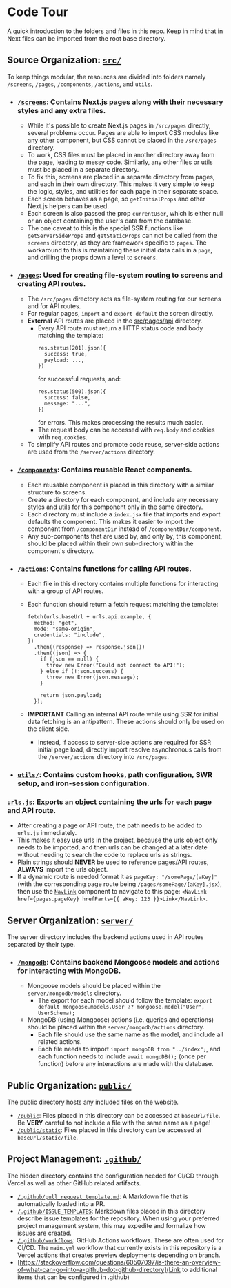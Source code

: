 # Code Tour

A quick introduction to the folders and files in this repo. Keep in mind that in Next files can be imported from the root base directory.

## Source Organization: [`src/`](src)

To keep things modular, the resources are divided into folders namely `/screens`, `/pages`, `/components`, `/actions`, and `utils`.

- ### [`/screens`](src/screens): Contains Next.js pages along with their necessary styles and any extra files.

  - While it's possible to create Next.js pages in `/src/pages` directly, several problems occur.
    Pages are able to import CSS modules like any other component, but CSS cannot be placed in the `/src/pages` directory.
  - To work, CSS files must be placed in another directory away from the page, leading to messy code.
    Similarly, any other files or utils must be placed in a separate directory.
  - To fix this, screens are placed in a separate directory from pages, and each in their own directory.
    This makes it very simple to keep the logic, styles, and utilities for each page in their separate space.
  - Each screen behaves as a page, so `getInitialProps` and other Next.js helpers can be used.
  - Each screen is also passed the prop `currentUser`, which is either null or an object containing the user's data from the database.
  - The one caveat to this is the special SSR functions like `getServerSideProps` and `getStaticProps` can not be called from the `screens` directory, as they are framework specific to `pages`. The workaround to this is maintaining these initial data calls in a `page`, and drilling the props down a level to `screens`.

- ### [`/pages`](src/pages): Used for creating file-system routing to screens and creating API routes.

  - The `/src/pages` directory acts as file-system routing for our screens and for API routes.
  - For regular pages, `import` and `export default` the screen directly.
  - **External** API routes are placed in the [src/pages/api](src/pages/api) directory.
    - Every API route must return a HTTP status code and body matching the template:
      ```
      res.status(201).json({
        success: true,
        payload: ...,
      })
      ```
      for successful requests, and:
      ```
      res.status(500).json({
        success: false,
        message: "...",
      })
      ```
      for errors. This makes processing the results much easier.
    - The request body can be accessed with `req.body` and cookies with `req.cookies`.
  - To simplify API routes and promote code reuse, server-side actions are used from the `/server/actions` directory.

- ### [`/components`](src/components): Contains reusable React components.

  - Each reusable component is placed in this directory with a similar structure to screens.
  - Create a directory for each component,
    and include any necessary styles and utils for this component only in the same directory.
  - Each directory must include a `index.jsx` file that imports and export defaults the component.
    This makes it easier to import the component from `/componentDir` instead of `/componentDir/component`.
  - Any sub-components that are used by, and only by, this component, should be placed within their
    own sub-directory within the component's directory.

- ### [`/actions`](src/actions): Contains functions for calling API routes.

  - Each file in this directory contains multiple functions for interacting with a group of API routes.
  - Each function should return a fetch request matching the template:

    ```
    fetch(urls.baseUrl + urls.api.example, {
      method: "get",
      mode: "same-origin",
      credentials: "include",
    })
      .then((response) => response.json())
      .then((json) => {
        if (json == null) {
          throw new Error("Could not connect to API!");
        } else if (!json.success) {
          throw new Error(json.message);
        }

        return json.payload;
      });
    ```

  - **IMPORTANT** Calling an internal API route while using SSR for initial data fetching is an antipattern. These actions should only be used on the client side.
    - Instead, if access to server-side actions are required for SSR initial page load, directly import resolve asynchronous calls from the `/server/actions` directory into `/src/pages`.

- ### [`utils/`](utils): Contains custom hooks, path configuration, SWR setup, and iron-session configuration.

### [`urls.js`](utils/urls.js): Exports an object containing the urls for each page and API route.

- After creating a page or API route, the path needs to be added to `urls.js` immediately.
- This makes it easy use urls in the project, because the urls object only needs to be imported,
  and then urls can be changed at a later date without needing to search the code to replace urls as strings.
- Plain strings should **NEVER** be used to reference pages/API routes, **ALWAYS** import the urls object.
- If a dynamic route is needed format it as `pageKey: "/somePage/[aKey]"` (with the corresponding page route being `/pages/somePage/[aKey].jsx`),
  then use the [`NavLink`](src/components/NavLink/NavLink.jsx) component to navigate to this page:
  `<NavLink href={pages.pageKey} hrefParts={{ aKey: 123 }}>Link</NavLink>`.

## Server Organization: [`server/`](server)

The server directory includes the backend actions used in API routes separated by their type.

- ### [`/mongodb`](server/mongodb): Contains backend Mongoose models and actions for interacting with MongoDB.

  - Mongoose models should be placed within the `server/mongodb/models` directory.
    - The export for each model should follow the template:
      `export default mongoose.models.User ?? mongoose.model("User", UserSchema);`
  - MongoDB (using Mongoose) actions (i.e. queries and operations) should be placed within the `server/mongodb/actions` directory.
    - Each file should use the same name as the model, and include all related actions.
    - Each file needs to import `import mongoDB from "../index";`,
      and each function needs to include `await mongoDB();` (once per function) before any interactions are made with the database.

## Public Organization: [`public/`](public)

The public directory hosts any included files on the website.

- [`/public`](public): Files placed in this directory can be accessed at `baseUrl/file`.
  Be **VERY** careful to not include a file with the same name as a page!
- [`/public/static`](public/static): Files placed in this directory can be accessed at `baseUrl/static/file`.

## Project Management: [`.github/`](.github)

The hidden directory contains the configuration needed for CI/CD through Vercel as well as other GitHub related artifacts.

- [`/.github/pull_request_template.md`](.github/pull_request_template.md): A Markdown file that is automatically loaded into a PR.
- [`/.github/ISSUE_TEMPLATES`](.github/ISSUE_TEMPLATES): Markdown files placed in this directory describe issue templates for the repository. When using your preferred project management system, this may expedite and formalize how issues are created.
- [`/.github/workflows`](.github/workflows): GitHub Actions workflows. These are often used for CI/CD. The `main.yml` workflow that currently exists in this repository is a Vercel actions that creates preview deployments depending on branch.
- [https://stackoverflow.com/questions/60507097/is-there-an-overview-of-what-can-go-into-a-github-dot-github-directory](Link to additional items that can be configured in .github)
